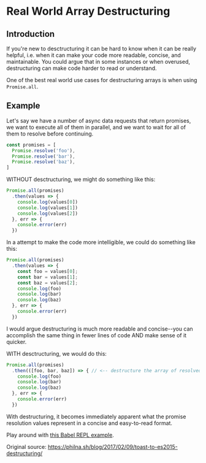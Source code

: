 # Real World Array Destructuring

## Introduction

If you're new to desctructuring it can be hard to know when it can be really helpful, i.e. when it can make your code more readable, concise, and maintainable. You could argue that in some instances or when overused, destructuring can make code harder to read or understand.

One of the best real world use cases for destructuring arrays is when using `Promise.all`.

## Example

Let's say we have a number of async data requests that return promises, we want to execute all of them in parallel, and we want to wait for all of them to resolve before continuing.

```js
const promises = [
  Promise.resolve('foo'),
  Promise.resolve('bar'),
  Promise.resolve('baz'),
]
```

WITHOUT desctructuring, we might do something like this:

```js
Promise.all(promises)
  .then(values => {
    console.log(values[0])
    console.log(values[1])
    console.log(values[2])
  }, err => {
    console.error(err)
  })
```

In a attempt to make the code more intelligible, we could do something like this:

```js
Promise.all(promises)
  .then(values => {
    const foo = values[0];
    const bar = values[1];
    const baz = values[2];
    console.log(foo)
    console.log(bar)
    console.log(baz)
  }, err => {
    console.error(err)
  })
```

I would argue destructuring is much more readable and concise--you can accomplish the same thing in fewer lines of code AND make sense of it quicker.

WITH desctructuring, we would do this:

```js
Promise.all(promises)
  .then(([foo, bar, baz]) => { // <-- destructure the array of resolved promises for more readable code
    console.log(foo)
    console.log(bar)
    console.log(baz)
  }, err => {
    console.error(err)
  })
```

With destructuring, it becomes immediately apparent what the promise resolution values represent in a concise and easy-to-read format.

Play around with [this Babel REPL example](https://babeljs.io/repl/#?babili=false&evaluate=true&lineWrap=false&presets=es2015%2Ces2016%2Cstage-3&targets=&browsers=&builtIns=false&experimental=false&loose=false&spec=true&code=const%20promises%20%3D%20%5B%0A%20%20Promise.resolve('foo')%2C%0A%20%20Promise.resolve('bar')%2C%0A%20%20Promise.resolve('baz')%2C%0A%20%20%2F%2F%20Promise.reject(new%20Error('baz'))%2C%0A%5D%0A%0A%2F%2F%20WITH%20desctructuring%0APromise.all(promises)%0A%20%20.then((%5Bfoo%2C%20bar%5D)%20%3D%3E%20%7B%20%2F%2F%20%3C--%20desctructure%20the%20array%20of%20resolved%20promises%20for%20more%20readable%20code%0A%20%20%20%20console.log(foo)%0A%20%20%20%20console.log(bar)%0A%20%20%20%20console.log(baz)%0A%20%20%7D%2C%20err%20%3D%3E%20%7B%0A%20%20%20%20console.error(err)%0A%20%20%7D)).

Original source: https://philna.sh/blog/2017/02/09/toast-to-es2015-destructuring/
